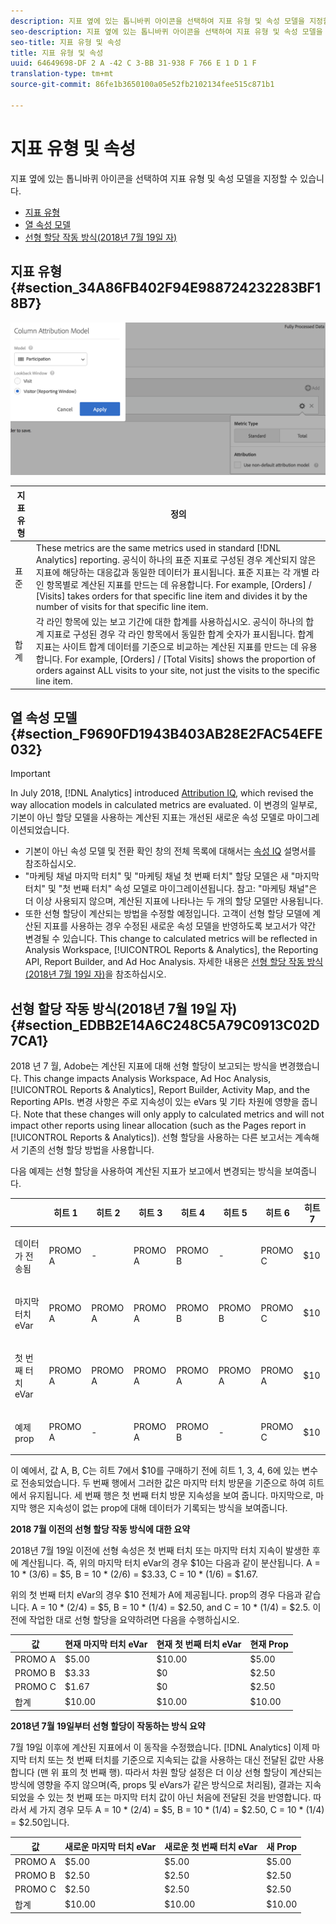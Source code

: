 ```yaml
---
description: 지표 옆에 있는 톱니바퀴 아이콘을 선택하여 지표 유형 및 속성 모델을 지정할 수 있습니다.
seo-description: 지표 옆에 있는 톱니바퀴 아이콘을 선택하여 지표 유형 및 속성 모델을 지정할 수 있습니다.
seo-title: 지표 유형 및 속성
title: 지표 유형 및 속성
uuid: 64649698-DF 2 A -42 C 3-BB 31-938 F 766 E 1 D 1 F
translation-type: tm+mt
source-git-commit: 86fe1b3650100a05e52fb2102134fee515c871b1

---
```



# 지표 유형 및 속성

지표 옆에 있는 톱니바퀴 아이콘을 선택하여 지표 유형 및 속성 모델을 지정할 수 있습니다.

* [지표 유형](../../../../../components/c-calcmetrics/c-workflow/cm-workflow/c-build-metrics/m-metric-type-alloc.md#section_34A86FB402F94E988724232283BF18B7)
* [열 속성 모델](../../../../../components/c-calcmetrics/c-workflow/cm-workflow/c-build-metrics/m-metric-type-alloc.md#section_F9690FD1943B403AB28E2FAC54EFE032)
* [선형 할당 작동 방식(2018년 7월 19일 자)](../../../../../components/c-calcmetrics/c-workflow/cm-workflow/c-build-metrics/m-metric-type-alloc.md#section_EDBB2E14A6C248C5A79C0913C02D7CA1)

## 지표 유형 {#section_34A86FB402F94E988724232283BF18B7}

![](assets/cm_type_alloc.png)

| 지표 유형 | 정의 |
|---|---|
| 표준 | These metrics are the same metrics used in standard [!DNL Analytics] reporting. 공식이 하나의 표준 지표로 구성된 경우 계산되지 않은 지표에 해당하는 대응값과 동일한 데이터가 표시됩니다. 표준 지표는 각 개별 라인 항목별로 계산된 지표를 만드는 데 유용합니다. For example, [Orders] / [Visits] takes orders for that specific line item and divides it by the number of visits for that specific line item. |
| 합계 | 각 라인 항목에 있는 보고 기간에 대한 합계를 사용하십시오. 공식이 하나의 합계 지표로 구성된 경우 각 라인 항목에서 동일한 합계 숫자가 표시됩니다. 합계 지표는 사이트 합계 데이터를 기준으로 비교하는 계산된 지표를 만드는 데 유용합니다. For example, [Orders] / [Total Visits] shows the proportion of orders against ALL visits to your site, not just the visits to the specific line item. |

## 열 속성 모델 {#section_F9690FD1943B403AB28E2FAC54EFE032}

>[!IMPORTANT]
>
>In July 2018, [!DNL Analytics] introduced [Attribution IQ](https://marketing.adobe.com/resources/help/en_US/analytics/analysis-workspace/attribution.html), which revised the way allocation models in calculated metrics are evaluated. 이 변경의 일부로, 기본이 아닌 할당 모델을 사용하는 계산된 지표는 개선된 새로운 속성 모델로 마이그레이션되었습니다.
>
>* 기본이 아닌 속성 모델 및 전환 확인 창의 전체 목록에 대해서는 [속성 IQ](https://marketing.adobe.com/resources/help/en_US/analytics/analysis-workspace/attribution.html) 설명서를 참조하십시오.
>* "마케팅 채널 마지막 터치" 및 "마케팅 채널 첫 번째 터치" 할당 모델은 새 "마지막 터치" 및 "첫 번째 터치" 속성 모델로 마이그레이션됩니다. 참고: "마케팅 채널"은 더 이상 사용되지 않으며, 계산된 지표에 나타나는 두 개의 할당 모델만 사용됩니다.
>* 또한 선형 할당이 계산되는 방법을 수정할 예정입니다. 고객이 선형 할당 모델에 계산된 지표를 사용하는 경우 수정된 새로운 속성 모델을 반영하도록 보고서가 약간 변경될 수 있습니다. This change to calculated metrics will be reflected in Analysis Workspace, [!UICONTROL Reports &amp; Analytics], the Reporting API, Report Builder, and Ad Hoc Analysis. 자세한 내용은 [선형 할당 작동 방식(2018년 7월 19일 자)](../../../../../components/c-calcmetrics/c-workflow/cm-workflow/c-build-metrics/m-metric-type-alloc.md#section_EDBB2E14A6C248C5A79C0913C02D7CA1)을 참조하십시오.
>



## 선형 할당 작동 방식(2018년 7월 19일 자) {#section_EDBB2E14A6C248C5A79C0913C02D7CA1}

2018 년 7 월, Adobe는 계산된 지표에 대해 선형 할당이 보고되는 방식을 변경했습니다. This change impacts Analysis Workspace, Ad Hoc Analysis, [!UICONTROL Reports &amp; Analytics], Report Builder, Activity Map, and the Reporting APIs. 변경 사항은 주로 지속성이 있는 eVars 및 기타 차원에 영향을 줍니다. Note that these changes will only apply to calculated metrics and will not impact other reports using linear allocation (such as the Pages report in [!UICONTROL Reports &amp; Analytics]). 선형 할당을 사용하는 다른 보고서는 계속해서 기존의 선형 할당 방법을 사용합니다.

다음 예제는 선형 할당을 사용하여 계산된 지표가 보고에서 변경되는 방식을 보여줍니다.

<table id="table_E66D066A3E7B4232BBC220775F8B985A"> 
 <thead> 
  <tr> 
   <th colname="col1" class="entry"> </th> 
   <th colname="col2" class="entry"> 히트 1 </th> 
   <th colname="col3" class="entry"> 히트 2 </th> 
   <th colname="col4" class="entry"> 히트 3 </th> 
   <th colname="col5" class="entry"> 히트 4 </th> 
   <th colname="col6" class="entry"> 히트 5 </th> 
   <th colname="col7" class="entry"> 히트 6 </th> 
   <th colname="col8" class="entry"> 히트 7 </th> 
  </tr>
 </thead>
 <tbody> 
  <tr> 
   <td colname="col1"> <p>데이터가 전송됨 </p> </td> 
   <td colname="col2"> PROMO A </td> 
   <td colname="col3"> - </td> 
   <td colname="col4"> PROMO A </td> 
   <td colname="col5"> PROMO B </td> 
   <td colname="col6"> - </td> 
   <td colname="col7"> PROMO C </td> 
   <td colname="col8"> $10 </td> 
  </tr> 
  <tr> 
   <td colname="col1"> <p>마지막 터치 eVar </p> </td> 
   <td colname="col2"> PROMO A </td> 
   <td colname="col3"> PROMO A </td> 
   <td colname="col4"> PROMO A </td> 
   <td colname="col5"> PROMO B </td> 
   <td colname="col6"> PROMO B </td> 
   <td colname="col7"> PROMO C </td> 
   <td colname="col8"> $10 </td> 
  </tr> 
  <tr> 
   <td colname="col1"> <p>첫 번째 터치 eVar </p> </td> 
   <td colname="col2"> PROMO A </td> 
   <td colname="col3"> PROMO A </td> 
   <td colname="col4"> PROMO A </td> 
   <td colname="col5"> PROMO A </td> 
   <td colname="col6"> PROMO A </td> 
   <td colname="col7"> PROMO A </td> 
   <td colname="col8"> $10 </td> 
  </tr> 
  <tr> 
   <td colname="col1"> <p>예제 prop </p> </td> 
   <td colname="col2"> PROMO A </td> 
   <td colname="col3"> - </td> 
   <td colname="col4"> PROMO A </td> 
   <td colname="col5"> PROMO B </td> 
   <td colname="col6"> - </td> 
   <td colname="col7"> PROMO C </td> 
   <td colname="col8"> $10 </td> 
  </tr> 
 </tbody> 
</table>

이 예에서, 값 A, B, C는 히트 7에서 $10를 구매하기 전에 히트 1, 3, 4, 6에 있는 변수로 전송되었습니다. 두 번째 행에서 그러한 값은 마지막 터치 방문을 기준으로 하여 히트에서 유지됩니다. 세 번째 행은 첫 번째 터치 방문 지속성을 보여 줍니다. 마지막으로, 마지막 행은 지속성이 없는 prop에 대해 데이터가 기록되는 방식을 보여줍니다.

**2018 7월 이전의 선형 할당 작동 방식에 대한 요약**

2018년 7월 19일 이전에 선형 속성은 첫 번째 터치 또는 마지막 터치 지속이 발생한 후에 계산됩니다. 즉, 위의 마지막 터치 eVar의 경우 $10는 다음과 같이 분산됩니다. A = 10 * (3/6) = $5, B = 10 * (2/6) = $3.33, C = 10 * (1/6) = $1.67.

위의 첫 번째 터치 eVar의 경우 $10 전체가 A에 제공됩니다. prop의 경우 다음과 같습니다. A = 10 * (2/4) = $5, B = 10 * (1/4) = $2.50, and C = 10 * (1/4) = $2.5. 이전에 작업한 대로 선형 할당을 요약하려면 다음을 수행하십시오.

| 값 | 현재 마지막 터치 eVar | 현재 첫 번째 터치 eVar | 현재 Prop |
|---|---|---|---|
| PROMO A | $5.00 | $10.00 | $5.00 |
| PROMO B | $3.33 | $0 | $2.50 |
| PROMO C | $1.67 | $0 | $2.50 |
| 합계 | $10.00 | $10.00 | $10.00 |

**2018년 7월 19일부터 선형 할당이 작동하는 방식 요약**

7월 19일 이후에 계산된 지표에서 이 동작을 수정했습니다. [!DNL Analytics] 이제 마지막 터치 또는 첫 번째 터치를 기준으로 지속되는 값을 사용하는 대신 전달된 값만 사용합니다 (맨 위 표의 첫 번째 행). 따라서 차원 할당 설정은 더 이상 선형 할당이 계산되는 방식에 영향을 주지 않으며(즉, props 및 eVars가 같은 방식으로 처리됨), 결과는 지속되었을 수 있는 첫 번째 또는 마지막 터치 값이 아닌 처음에 전달된 것을 반영합니다. 따라서 세 가지 경우 모두 A = 10 * (2/4) = $5, B = 10 * (1/4) = $2.50, C = 10 * (1/4) = $2.50입니다.

| 값 | 새로운 마지막 터치 eVar | 새로운 첫 번째 터치 eVar | 새 Prop |
|---|---|---|---|
| PROMO A | $5.00 | $5.00 | $5.00 |
| PROMO B | $2.50 | $2.50 | $2.50 |
| PROMO C | $2.50 | $2.50 | $2.50 |
| 합계 | $10.00 | $10.00 | $10.00 |

<!-- 

<p>Additionally, as part of this change, [!DNL Analytics] is <b>changing how multiple sequential successes</b> are treated. In the following example, 7 hits occurred in the same visit with two orders, one $10 order on hit 4, and one $5 order on hit 7: </p> 
<table id="table_4647AA466D1447F6961DDC10468FCCE1"> 
 <tgroup cols="8">
  <colspec colnum="1" colname="col1" colwidth="1.00*" />
  <colspec colnum="2" colname="col2" colwidth="1.04*" />
  <colspec colnum="3" colname="col3" colwidth="1.02*" />
  <colspec colnum="4" colname="col4" colwidth="1.02*" />
  <colspec colnum="5" colname="col5" colwidth="1.03*" />
  <colspec colnum="6" colname="col6" colwidth="1.02*" />
  <colspec colnum="7" colname="col7" colwidth="1.02*" />
  <colspec colnum="8" colname="col8" colwidth="1.03*" />
  <thead> 
   <tr> 
    <th colname="col1" class="entry"> </th> 
    <th colname="col2" class="entry"> Hit 1 </th> 
    <th colname="col3" class="entry"> Hit 2 </th> 
    <th colname="col4" class="entry"> Hit 3 </th> 
    <th colname="col5" class="entry"> Hit 4 </th> 
    <th colname="col6" class="entry"> Hit 5 </th> 
    <th colname="col7" class="entry"> Hit 6 </th> 
    <th colname="col8" class="entry"> Hit 7 </th> 
   </tr>
  </thead> 
  <tbody> 
   <tr> 
    <td colname="col1"> <p>Data Sent In </p> </td> 
    <td colname="col2"> PROMO A </td> 
    <td colname="col3"> - </td> 
    <td colname="col4"> PROMO B </td> 
    <td colname="col5"> $10 </td> 
    <td colname="col6"> - </td> 
    <td colname="col7"> PROMO C </td> 
    <td colname="col8"> $5 </td> 
   </tr> 
   <tr> 
    <td colname="col1"> <p>Last Touch eVar </p> </td> 
    <td colname="col2"> PROMO A </td> 
    <td colname="col3"> PROMO A </td> 
    <td colname="col4"> PROMO B </td> 
    <td colname="col5"> $10 </td> 
    <td colname="col6"> PROMO B </td> 
    <td colname="col7"> PROMO C </td> 
    <td colname="col8"> $5 </td> 
   </tr> 
   <tr> 
    <td colname="col1"> <p>First Touch eVar </p> </td> 
    <td colname="col2"> PROMO A </td> 
    <td colname="col3"> PROMO A </td> 
    <td colname="col4"> PROMO A </td> 
    <td colname="col5"> $10 </td> 
    <td colname="col6"> PROMO A </td> 
    <td colname="col7"> PROMO A </td> 
    <td colname="col8"> $5 </td> 
   </tr> 
   <tr> 
    <td colname="col1"> <p>Example prop </p> </td> 
    <td colname="col2"> PROMO A </td> 
    <td colname="col3"> - </td> 
    <td colname="col4"> PROMO A </td> 
    <td colname="col5"> $10 </td> 
    <td colname="col6"> - </td> 
    <td colname="col7"> PROMO C </td> 
    <td colname="col8"> $5 </td> 
   </tr> 
  </tbody> 
 </tgroup> 
</table> 
<p> </p> 
<p>Currently (<b>prior to July 19, 2018</b>), linear attribution would carry forward past the initial conversion and persist into the second conversion </p> 
<ul id="ul_FD09813B59F04FF2A96A70BBE0A8F349"> 
 <li id="li_2EC965DDAE334C1795530F7C6F1674C5">In our first-touch eVar example, the total revenue for each promotion would be calculated using the promos prior to conversion on hit 4 for revenue on hit 4, but all promos for the conversion on hit 7. </li> 
 <li id="li_687C03C4B0A941AA800084F324A95FD6">In our last-touch eVar example, this would be: A = (2/3) * 10 + (2/5) * 5 = $8.66, B = (1/3) * 10 + (2/5) * 5 = $5.33, C = (1/5) * 5 = $1.00. In our FT eVar example: A = (3/3) * 10 + (5/5) * 5 = $15.00, and for the prop: A = (1/2) * 10 + (1/3) * 5 = $6.66, B = (1/2) * 10 + (1/3) * 5 = $6.66, and C = (1/3) * 5 = $1.66. </li> 
</ul> 
<p>Resulting in a distribution as follows: </p> 
<table id="table_6A066E602BF641B0BD4B175EE9753C6E"> 
 <tgroup cols="4">
  <colspec colnum="1" colname="col1" colwidth="*" />
  <colspec colnum="2" colname="col2" colwidth="*" />
  <colspec colnum="3" colname="col3" colwidth="*" />
  <colspec colnum="4" colname="col4" colwidth="*" />
  <thead> 
   <tr> 
    <th colname="col1" class="entry"> Values </th> 
    <th colname="col2" class="entry"> Current Last Touch eVar </th> 
    <th colname="col3" class="entry"> Current First Touch eVar </th> 
    <th colname="col4" class="entry"> Current Prop </th> 
   </tr>
  </thead> 
  <tbody> 
   <tr> 
    <td colname="col1"> PROMO A </td> 
    <td colname="col2"> $8.66 </td> 
    <td colname="col3"> $15.00 </td> 
    <td colname="col4"> $6.66 </td> 
   </tr> 
   <tr> 
    <td colname="col1"> PROMO B </td> 
    <td colname="col2"> $5.33 </td> 
    <td colname="col3"> $0.00 </td> 
    <td colname="col4"> $6.66 </td> 
   </tr> 
   <tr> 
    <td colname="col1"> PROMO C </td> 
    <td colname="col2"> $1.00 </td> 
    <td colname="col3"> $0.00 </td> 
    <td colname="col4"> $1.66 </td> 
   </tr> 
   <tr> 
    <td colname="col1"> Total </td> 
    <td colname="col2"> $15.00 </td> 
    <td colname="col3"> $15.00 </td> 
    <td colname="col4"> $15.00 </td> 
   </tr> 
  </tbody> 
 </tgroup> 
</table> 
<p> </p> 
<p><b>After July 19, 2018</b>, [!DNL Analytics] will treat each sequence of conversions independently, meaning linear attribution will no longer carry forward from one conversion to another. In the previous example, attribution will always be treated the same way (regardless of the eVar allocation settings as stated above) and will be calculated as follows: A = (1/2) * 10 = $5, B = (1/2) * 10 = $5, and C = (1/1) * 5 = $5. To summarize: </p> 
<table id="table_2D39CCD158BF488EA404324DF50B9579"> 
 <tgroup cols="4">
  <colspec colnum="1" colname="col1" colwidth="*" />
  <colspec colnum="2" colname="col2" colwidth="*" />
  <colspec colnum="3" colname="col3" colwidth="*" />
  <colspec colnum="4" colname="col4" colwidth="*" />
  <thead> 
   <tr> 
    <th colname="col1" class="entry"> Values </th> 
    <th colname="col2" class="entry"> New Last Touch eVar </th> 
    <th colname="col3" class="entry"> New First Touch eVar </th> 
    <th colname="col4" class="entry"> New Prop </th> 
   </tr>
  </thead> 
  <tbody> 
   <tr> 
    <td colname="col1"> PROMO A </td> 
    <td colname="col2"> $5.00 </td> 
    <td colname="col3"> $5.00 </td> 
    <td colname="col4"> $5.00 </td> 
   </tr> 
   <tr> 
    <td colname="col1"> PROMO B </td> 
    <td colname="col2"> $5.00 </td> 
    <td colname="col3"> $5.00 </td> 
    <td colname="col4"> $5.00 </td> 
   </tr> 
   <tr> 
    <td colname="col1"> PROMO C </td> 
    <td colname="col2"> $5.00 </td> 
    <td colname="col3"> $5.00 </td> 
    <td colname="col4"> $5.00 </td> 
   </tr> 
   <tr> 
    <td colname="col1"> Total </td> 
    <td colname="col2"> $15.00 </td> 
    <td colname="col3"> $15.00 </td> 
    <td colname="col4"> $15.00 </td> 
   </tr> 
  </tbody> 
 </tgroup> 
</table>

 -->

